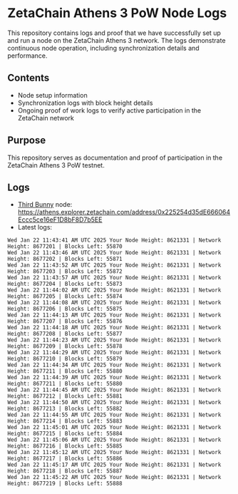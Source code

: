 # ZetaChain Athens 3 PoW Node Logs
This repository contains logs and proof that we have successfully set up and run a node on the ZetaChain Athens 3 network. The logs demonstrate continuous node operation, including synchronization details and performance.

## Contents
- Node setup information
- Synchronization logs with block height details
- Ongoing proof of work logs to verify active participation in the ZetaChain network

## Purpose
This repository serves as documentation and proof of participation in the ZetaChain Athens 3 PoW testnet.

## Logs

- [Third Bunny](https://thirdbunny.xyz/) node: https://athens.explorer.zetachain.com/address/0x225254d35dE666064Eccc5ce16eF1D8bF8D7b5EE
- Latest logs:
```
Wed Jan 22 11:43:41 AM UTC 2025 Your Node Height: 8621331 | Network Height: 8677201 | Blocks Left: 55870
Wed Jan 22 11:43:46 AM UTC 2025 Your Node Height: 8621331 | Network Height: 8677202 | Blocks Left: 55871
Wed Jan 22 11:43:52 AM UTC 2025 Your Node Height: 8621331 | Network Height: 8677203 | Blocks Left: 55872
Wed Jan 22 11:43:57 AM UTC 2025 Your Node Height: 8621331 | Network Height: 8677204 | Blocks Left: 55873
Wed Jan 22 11:44:02 AM UTC 2025 Your Node Height: 8621331 | Network Height: 8677205 | Blocks Left: 55874
Wed Jan 22 11:44:08 AM UTC 2025 Your Node Height: 8621331 | Network Height: 8677206 | Blocks Left: 55875
Wed Jan 22 11:44:13 AM UTC 2025 Your Node Height: 8621331 | Network Height: 8677207 | Blocks Left: 55876
Wed Jan 22 11:44:18 AM UTC 2025 Your Node Height: 8621331 | Network Height: 8677208 | Blocks Left: 55877
Wed Jan 22 11:44:23 AM UTC 2025 Your Node Height: 8621331 | Network Height: 8677209 | Blocks Left: 55878
Wed Jan 22 11:44:29 AM UTC 2025 Your Node Height: 8621331 | Network Height: 8677210 | Blocks Left: 55879
Wed Jan 22 11:44:34 AM UTC 2025 Your Node Height: 8621331 | Network Height: 8677211 | Blocks Left: 55880
Wed Jan 22 11:44:39 AM UTC 2025 Your Node Height: 8621331 | Network Height: 8677211 | Blocks Left: 55880
Wed Jan 22 11:44:45 AM UTC 2025 Your Node Height: 8621331 | Network Height: 8677212 | Blocks Left: 55881
Wed Jan 22 11:44:50 AM UTC 2025 Your Node Height: 8621331 | Network Height: 8677213 | Blocks Left: 55882
Wed Jan 22 11:44:55 AM UTC 2025 Your Node Height: 8621331 | Network Height: 8677214 | Blocks Left: 55883
Wed Jan 22 11:45:01 AM UTC 2025 Your Node Height: 8621331 | Network Height: 8677215 | Blocks Left: 55884
Wed Jan 22 11:45:06 AM UTC 2025 Your Node Height: 8621331 | Network Height: 8677216 | Blocks Left: 55885
Wed Jan 22 11:45:12 AM UTC 2025 Your Node Height: 8621331 | Network Height: 8677217 | Blocks Left: 55886
Wed Jan 22 11:45:17 AM UTC 2025 Your Node Height: 8621331 | Network Height: 8677218 | Blocks Left: 55887
Wed Jan 22 11:45:22 AM UTC 2025 Your Node Height: 8621331 | Network Height: 8677219 | Blocks Left: 55888
```
